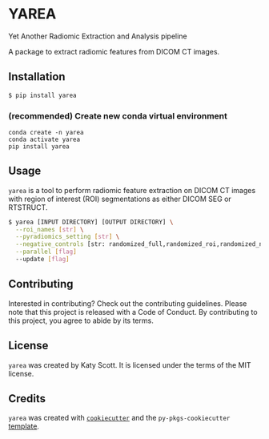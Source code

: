 # YAREA

Yet Another Radiomic Extraction and Analysis pipeline

A package to extract radiomic features from DICOM CT images.

## Installation

```bash
$ pip install yarea
```

### (recommended) Create new conda virtual environment
```
conda create -n yarea
conda activate yarea
pip install yarea
```

## Usage
`yarea` is a tool to perform radiomic feature extraction on DICOM CT images with region of interest (ROI) segmentations as either DICOM SEG or RTSTRUCT.

```bash
$ yarea [INPUT DIRECTORY] [OUTPUT DIRECTORY] \
  --roi_names [str] \
  --pyradiomics_setting [str] \
  --negative_controls [str: randomized_full,randomized_roi,randomized_non_roi,shuffled_full,shuffled_roi,shuffled_non_roi] \
  --parallel [flag]
  --update [flag]
```


## Contributing

Interested in contributing? Check out the contributing guidelines. Please note that this project is released with a Code of Conduct. By contributing to this project, you agree to abide by its terms.

## License

`yarea` was created by Katy Scott. It is licensed under the terms of the MIT license.

## Credits

`yarea` was created with [`cookiecutter`](https://cookiecutter.readthedocs.io/en/latest/) and the `py-pkgs-cookiecutter` [template](https://github.com/py-pkgs/py-pkgs-cookiecutter).

